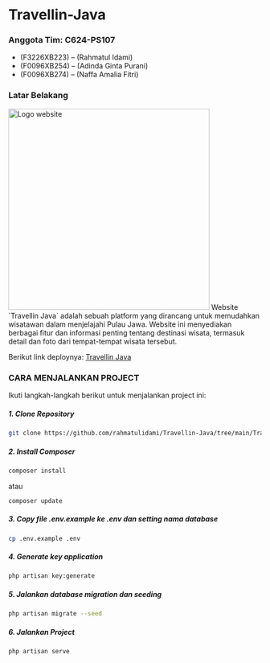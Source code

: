 # Travellin-Java

### Anggota Tim: C624-PS107
- (F3226XB223) – (Rahmatul Idami)
- (F0096XB254) – (Adinda Ginta Purani)
- (F0096XB274) – (Naffa Amalia Fitri)

### Latar Belakang
<img src="https://drive.google.com/uc?export=view&id=1DWpHCo-vyMF7qGcqPTejqlxcFPPhLZTQ" alt="Logo website" width="400">
Website `Travellin Java` adalah sebuah platform yang dirancang untuk memudahkan wisatawan dalam menjelajahi Pulau Jawa. Website ini menyediakan berbagai fitur dan informasi penting tentang destinasi wisata, termasuk detail dan foto dari tempat-tempat wisata tersebut.

Berikut link deploynya: [Travellin Java](https://travellinjava.my.id/)

 
### CARA MENJALANKAN PROJECT

Ikuti langkah-langkah berikut untuk menjalankan project ini:
##### 1. Clone Repository
```bash
git clone https://github.com/rahmatulidami/Travellin-Java/tree/main/Travellin-Java-APP
```
##### 2. Install Composer
```bash
composer install
```
atau 
```bash
composer update
```
##### 3. Copy file .env.example ke .env dan setting nama database
```bash
cp .env.example .env
```
##### 4. Generate key application
```bash
php artisan key:generate
```
##### 5. Jalankan database migration dan seeding
```bash
php artisan migrate --seed
```
##### 6. Jalankan Project
```bash
php artisan serve
```
